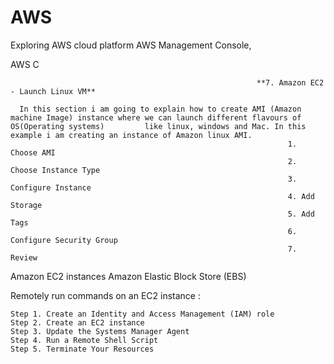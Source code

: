 # AWS
Exploring AWS cloud platform
AWS Management Console,

AWS C

                                                           **7. Amazon EC2 - Launch Linux VM**

      In this section i am going to explain how to create AMI (Amazon machine Image) instance where we can launch different flavours of OS(Operating systems)         like linux, windows and Mac. In this example i am creating an instance of Amazon linux AMI.
                                                                  1. Choose AMI
                                                                  2. Choose Instance Type
                                                                  3. Configure Instance
                                                                  4. Add Storage
                                                                  5. Add Tags
                                                                  6. Configure Security Group
                                                                  7. Review

Amazon EC2 instances
 Amazon Elastic Block Store (EBS)
 
 Remotely run commands on an EC2 instance :
        
    Step 1. Create an Identity and Access Management (IAM) role
    Step 2. Create an EC2 instance
    Step 3. Update the Systems Manager Agent
    Step 4. Run a Remote Shell Script
    Step 5. Terminate Your Resources

